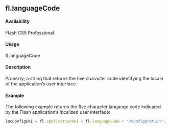## fl.languageCode

#### Availability

Flash CS5 Professional.

#### Usage

fl.languageCode

#### Description

Property; a string that returns the five character code identifying the locale of the application’s user interface.

#### Example

The following example returns the five character langauge code indicated by the Flash application’s localized user interface:

```javascript
locConfigURI = fl.applicationURI + fl.languageCode + "/Configuration";
```
